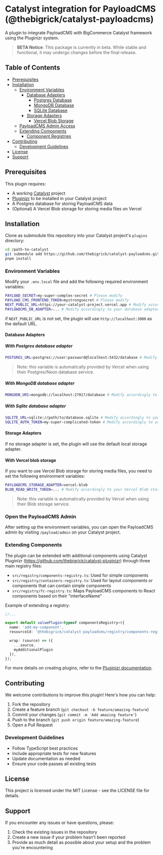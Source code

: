 # Catalyst integration for PayloadCMS (@thebigrick/catalyst-payloadcms)

A plugin to integrate PayloadCMS with BigCommerce Catalyst framework using the Pluginizr system.

> **BETA Notice**: This package is currently in beta. While stable and functional, it may undergo changes before the
> final release.

## Table of Contents
- [Prerequisites](#prerequisites)
- [Installation](#installation)
  - [Environment Variables](#environment-variables)
    - [Database Adapters](#database-adapters)
      - [Postgres Database](#with-postgres-database-adapter)
      - [MongoDB Database](#with-mongodb-database-adapter)
      - [SQLite Database](#with-sqlite-database-adapter)
    - [Storage Adapters](#storage-adapters)
      - [Vercel Blob Storage](#with-vercel-blob-storage)
  - [PayloadCMS Admin Access](#open-the-payloadcms-admin)
  - [Extending Components](#extending-components)
    - [Component Registries](#component-registries)
- [Contributing](#contributing)
  - [Development Guidelines](#development-guidelines)
- [License](#license)
- [Support](#support)

## Prerequisites

This plugin requires:
- A working [Catalyst](https://www.catalyst.dev/) project
- [Pluginizr](https://github.com/thebigrick/catalyst-pluginizr) to be installed in your Catalyst project
- A Postgres database for storing PayloadCMS data
- (Optional) A Vercel Blob storage for storing media files on Vercel

## Installation

Clone as submodule this repository into your Catalyst project's `plugins` directory:

```bash
cd /path-to-catalyst
git submodule add https://github.com/thebigrick/catalyst-payloadcms.git plugins/catalyst-payloadcms
pnpm install
```

### Environment Variables

Modify your `.env.local` file and add the following required environment variables:

```bash
PAYLOAD_SECRET=my-super-complex-secret # Please modify
PAYLOAD_CMS_FRONTEND_TOKEN=mystrongsecret # Please modify
NEXT_PUBLIC_URL=https://your-catalyst-project.vercel.app # Modify accordingly to your project URL
PAYLOADCMS_DB_ADAPTER=... # Modify accordingly to your database adapter (see below)
```

if `NEXT_PUBLIC_URL` is not set, the plugin will use `http://localhost:3000` as the default URL.

#### Database Adapters

##### With Postgres database adapter

```bash
POSTGRES_URL=postgres://user:password@localhost:5432/database # Modify accordingly to your Postgres database URL
```

> Note: this variable is automatically provided by Vercel when using their Postgres/Neon database service.

##### With MongoDB database adapter

```bash
MONGODB_URI=mongodb://localhost:27017/database # Modify accordingly to your MongoDB database URL
```

##### With Sqlite database adapter

```bash
SQLITE_URL=sqlite://path/to/database.sqlite # Modify accordingly to your SQLite database URL
SQLITE_AUTH_TOKEN=my-super-complicated-token # Modify accordingly to your SQLite auth token
```

#### Storage Adapters

If no storage adapter is set, the plugin will use the default local storage adapter.

#### With Vercel blob storage

If you want to use Vercel Blob storage for storing media files, you need to set the following environment variables:

```bash
PAYLOADCMS_STORAGE_ADAPTER=vercel-blob
BLOB_READ_WRITE_TOKEN=... # Modify accordingly to your Vercel Blob storage read/write token
```

> Note: this variable is automatically provided by Vercel when using their Blob storage service.

### Open the PayloadCMS Admin

After setting up the environment variables, you can open the PayloadCMS admin by visiting `/payload/admin` on your Catalyst project.

### Extending Components

The plugin can be extended with additional components using Catalyst Pluginizr (https://github.com/thebigrick/catalyst-pluginizr) through three main registry files:

- `src/registry/components-registry.ts`: Used for simple components
- `src/registry/containers-registry.ts`: Used for layout components or components that can contain simple components
- `src/registry/fc-registry.ts`: Maps PayloadCMS components to React components based on their "interfaceName"

Example of extending a registry:

```typescript
//...

export default valuePlugin<typeof componentsRegistry>({
  name: 'add-my-component',
  resourceId: '@thebigrick/catalyst-payloadcms/registry/components-registry',

  wrap: (source) => ({
    ...source,
    myAdditionalPlugin
  }),
});
```

For more details on creating plugins, refer to the [Pluginizr documentation](https://github.com/thebigrick/catalyst-pluginizr).

## Contributing

We welcome contributions to improve this plugin! Here's how you can help:

1. Fork the repository
2. Create a feature branch (`git checkout -b feature/amazing-feature`)
3. Commit your changes (`git commit -m 'Add amazing feature'`)
4. Push to the branch (`git push origin feature/amazing-feature`)
5. Open a Pull Request

### Development Guidelines

- Follow TypeScript best practices
- Include appropriate tests for new features
- Update documentation as needed
- Ensure your code passes all existing tests

## License

This project is licensed under the MIT License - see the LICENSE file for details.

## Support

If you encounter any issues or have questions, please:

1. Check the existing issues in the repository
2. Create a new issue if your problem hasn't been reported
3. Provide as much detail as possible about your setup and the problem you're encountering
